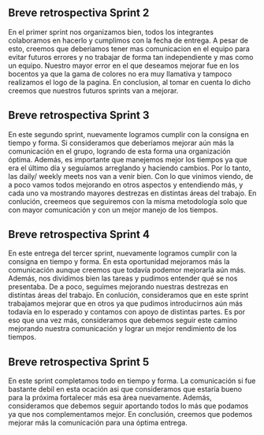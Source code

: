 ## Breve retrospectiva Sprint 2
En el primer sprint nos organizamos bien, todos los integrantes colaboramos en hacerlo y cumplimos con la fecha de entrega.
A pesar de esto, creemos que deberiamos tener mas comunicacion en el equipo para evitar futuros errores y no trabajar de forma tan independiente y mas como un equipo. Nuestro mayor error en el que deseamos mejorar fue en los bocentos ya que la gama de colores no era muy llamativa y tampoco realizamos el logo de la pagina.
En conclusion, al tomar en cuenta lo dicho creemos que nuestros futuros sprints van a mejorar.

## Breve retrospectiva Sprint 3
En este segundo sprint, nuevamente logramos cumplir con la consigna en tiempo y forma. 
Si consideramos que deberíamos mejorar aún más la comunicación en el grupo, logrando de esta forma una organización óptima. Además, es importante que manejemos mejor los tiempos ya que era el último día y seguíamos arreglando y haciendo cambios. Por lo tanto, las daily/ weekly meets nos van a venir bien.
Con lo que vinimos viendo, de a poco vamos todos mejorando en otros aspectos y entendiendo más, y cada uno va mostrando mayores destrezas en distintas áreas del trabajo. 
En conlución, creemeos que seguiremos con la misma metodología solo que con mayor comunicación y con un mejor manejo de los tiempos. 

## Breve retrospectiva Sprint 4
En este entrega del tercer sprint, nuevamente logramos cumplir con la consigna en tiempo y forma. 
En esta oportunidad mejoramos más la comunicación aunque creemos que todavía podemor mejorarla aún más. Además, nos dividimos bien las tareas y pudimos entender qué se nos presentaba. 
De a poco, seguimes mejorando nuestras destrezas en distintas áreas del trabajo. 
En conlución, consideramos que en este sprint trabajamos mejorar que en otros ya que pudimos introducirnos aún más todavía en lo esperado y contamos con apoyo de distintas partes. Es por eso que una vez más, consideramos que debemos seguir este camino mejorando nuestra comunicación y lograr un mejor rendimiento de los tiempos. 

## Breve retrospectiva Sprint 5
En este sprint completamos todo en tiempo y forma. La comunicación si fue bastante debil en esta ocación asi que consideramos que estaría bueno para la próxima fortalecer más esa área nuevamente. 
Además, consideramos que debemos seguir aportando todos lo más que podamos ya que nos complementamos mejor. 
En conclusión, creemos que podemos  mejorar más la comunicación para una óptima entrega. 